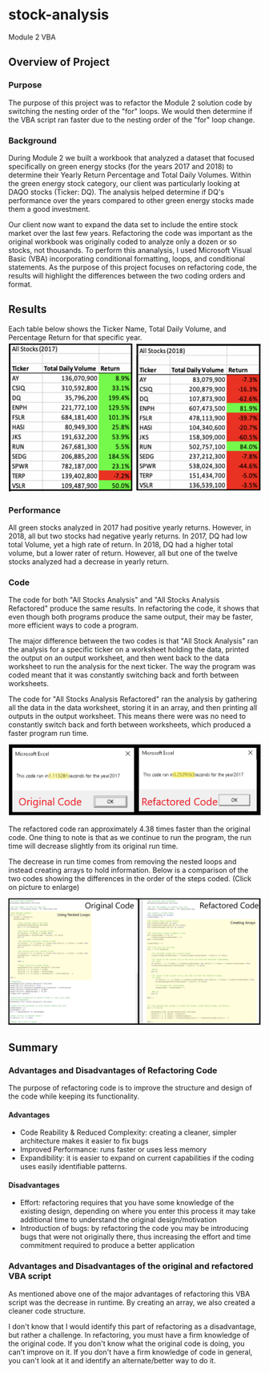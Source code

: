 # stock-analysis
Module 2 VBA

## Overview of Project

### Purpose
The purpose of this project was to refactor the Module 2 solution code by switching the nesting order of the "for" loops.  We would then determine if the VBA script ran faster due to the nesting order of the "for" loop change.

### Background
During Module 2 we built a workbook that analyzed a dataset that focused specifically on green energy stocks (for the years 2017 and 2018) to determine their Yearly Return Percentage and Total Daily Volumes.  Within the green energy stock category, our client  was particularly looking at DAQO stocks (Ticker: DQ).  The analysis helped determine if DQ's performance over the years compared to other green energy stocks made them a good investment.  

Our client now want to expand the data set to include the entire stock market over the last few years.  Refactoring the code was important as the original workbook was originally coded to analyze only a dozen or so stocks, not thousands.  To perform this ananalysis, I used Microsoft Visual Basic (VBA) incorporating conditional formatting, loops, and conditional statements.  As the purpose of this project focuses on refactoring code, the results will highlight the differences between the two coding orders and format.

## Results
Each table below shows the Ticker Name, Total Daily Volume, and Percentage Return for that specific year.
<img src="https://github.com/jennfrbrown/stock-analysis/blob/master/Images%20for%20ReadMe/2017%262018.png" height = 300>

### Performance
All green stocks analyzed in 2017 had positive yearly returns.  However, in 2018, all but two stocks had negative yearly returns. In 2017, DQ had low total Volume, yet a high rate of return.  In 2018, DQ had a higher total volume, but a lower rater of return.  However, all but one of the twelve stocks analyzed had a decrease in yearly return.

### Code
The code for both "All Stocks Analysis" and "All Stocks Analysis Refactored" produce the same results.  In refactoring the code, it shows that even though both programs produce the same output, their may be faster, more efficient ways to code a program.

The major difference between the two codes is that "All Stock Analysis" ran the analysis for a specific ticker on a worksheet holding the data, printed the output on an output worksheet, and then went back to the data worksheet to run the analysis for the next ticker.  The way the program was coded meant that it was constantly switching back and forth between worksheets.

The code for "All Stocks Analysis Refactored" ran the analysis by gathering all the data in the data worksheet, storing it in an array, and then printing all outputs in the output worksheet.  This means there were was no need to constantly switch back and forth between worksheets, which produced a faster program run time.

<img src="https://github.com/jennfrbrown/stock-analysis/blob/master/Images%20for%20ReadMe/2017TimeComparison.png">

The refactored code ran approximately 4.38 times faster than the original code.  One thing to note is that as we continue to run the program, the run time will decrease slightly from its original run time.

The decrease in run time comes from removing the nested loops and instead creating arrays to hold information.  Below is a comparison of the two codes showing the differences in the order of the steps coded. (Click on picture to enlarge)

<img src="https://github.com/jennfrbrown/stock-analysis/blob/master/Images%20for%20ReadMe/CodeComparison.png">

## Summary
### Advantages and Disadvantages of Refactoring Code
The purpose of refactoring code is to improve the structure and design of the code while keeping its functionality.

#### Advantages
- Code Reability & Reduced Complexity: creating a cleaner, simpler architecture makes it easier to fix bugs
- Improved Performance: runs faster or uses less memory
- Expandibility: it is easier to expand on current capabilities if the coding uses easily identifiable patterns.

#### Disadvantages
- Effort: refactoring requires that you have some knowledge of the existing design, depending on where you enter this process it may take additional time to understand the original design/motivation
- Introduction of bugs: by refactoring the code you may be introducing bugs that were not originally there, thus increasing the effort and time commitment required to produce a better application

### Advantages and Disadvantages of the original and refactored VBA script
As mentioned above one of the major advantages of refactoring this VBA script was the decrease in runtime.  By creating an array, we also created a cleaner  code structure.

I don't know that I would identify this part of refactoring as a disadvantage, but rather a challenge.  In refactoring, you must have a firm knowledge of the original code.  If you don't know what the original code is doing, you can't improve on it.  If you don't have a firm knowledge of code in general,  you can't look at it and identify an alternate/better way to do it.



